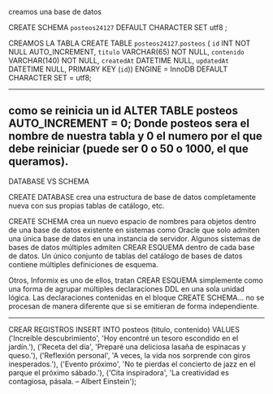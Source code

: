 creamos una base de datos

CREATE SCHEMA `posteos24127` DEFAULT CHARACTER SET utf8 ;


CREAMOS LA TABLA
CREATE TABLE `posteos24127`.`posteos` (
  `id` INT NOT NULL AUTO_INCREMENT,
  `titulo` VARCHAR(65) NOT NULL,
  `contenido` VARCHAR(140) NOT NULL,
  `createdAt` DATETIME NULL,
  `updatedAt` DATETIME NULL,
  PRIMARY KEY (`id`))
ENGINE = InnoDB
DEFAULT CHARACTER SET = utf8;


----


 como se reinicia un id
ALTER TABLE posteos AUTO_INCREMENT = 0; Donde posteos sera el nombre de nuestra tabla y 0 el numero por el que debe reiniciar (puede ser 0 o 50 o 1000, el que queramos).
-----------------------------------------------------------------------------------------------------------------------

DATABASE VS SCHEMA

CREATE DATABASE crea una estructura de base de datos completamente nueva con sus propias tablas de catálogo, etc.

CREATE SCHEMA crea un nuevo espacio de nombres para objetos dentro de una base de datos existente en sistemas como Oracle que solo admiten una única base de datos en una instancia de servidor. Algunos sistemas de bases de datos múltiples admiten CREAR ESQUEMA dentro de cada base de datos. Un único conjunto de tablas del catálogo de bases de datos contiene múltiples definiciones de esquema.

Otros, Informix es uno de ellos, tratan CREAR ESQUEMA simplemente como una forma de agrupar múltiples declaraciones DDL en una sola unidad lógica. Las declaraciones contenidas en el bloque CREATE SCHEMA... no se procesan de manera diferente que si se emitieran de forma independiente.

------------------------------------------------------------------------------------------------------------------------
CREAR REGISTROS
INSERT INTO posteos (titulo, contenido)
VALUES
  ('Increíble descubrimiento', 'Hoy encontré un tesoro escondido en el jardín.'),
  ('Receta del día', 'Preparé una deliciosa lasaña de espinacas y queso.'),
  ('Reflexión personal', 'A veces, la vida nos sorprende con giros inesperados.'),
  ('Evento próximo', 'No te pierdas el concierto de jazz en el parque el próximo sábado.'),
  ('Cita inspiradora', 'La creatividad es contagiosa, pásala. – Albert Einstein');
